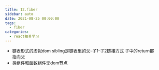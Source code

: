 ```yaml
---
title: 12.fiber
sidebar: auto
date: 2021-08-25 00:00:00
tags:
  - fiber
categories:
  - react相关学习
---
```



- 链表形式的虚拟dom   sibling是链表里的父-子1-子2链接方式 子中的return都指向父
- 类组件和函数组件无dom节点
